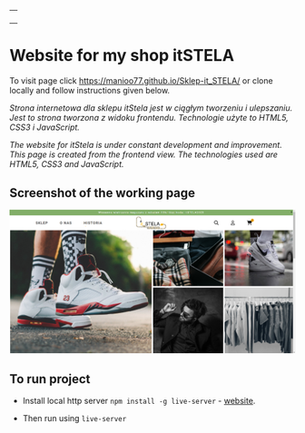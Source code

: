 <table align="center">
    <tr>
        <td>
            <a align="center" href="https://github.com/Manioo77/Sklep-it_STELA/commits/main">
                <img src="https://img.shields.io/github/last-commit/Manioo77/Sklep-it_STELA"  alt=""/>
            </a>
        </td>
    </tr>
</table>

# Website for my shop itSTELA

To visit page click https://manioo77.github.io/Sklep-it_STELA/ or clone locally and follow instructions given below.

_Strona internetowa dla sklepu itStela jest w ciągłym tworzeniu i ulepszaniu. Jest to strona tworzona z widoku frontendu. Technologie użyte to HTML5, CSS3 i JavaScript._

_The website for itStela is under constant development and improvement. This page is created from the frontend view. The technologies used are HTML5, CSS3 and JavaScript._

## Screenshot of the working page

![Zrzut ekranu aplikacji](stronaItstela.PNG)

## To run project

- Install local http server `npm install -g live-server` - [website](https://www.npmjs.com/package/live-server).

- Then run using `live-server`
